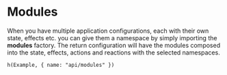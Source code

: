 # Modules

When you have multiple application configurations, each with their own state, effects etc. you can give them a namespace by simply importing the **modules** factory. The return configuration will have the modules composed into the state, effects, actions and reactions with the selected namespaces.


```marksy
h(Example, { name: "api/modules" })
```